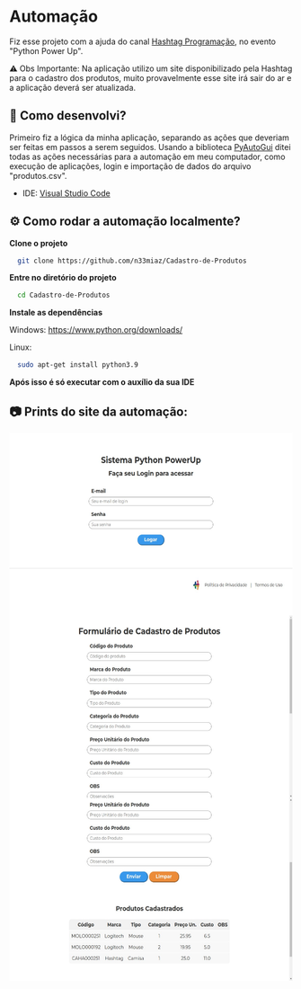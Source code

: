 
# Automação 

Fiz esse projeto com a ajuda do canal [Hashtag Programação](https://youtube.com/@HashtagProgramacao), no evento "Python Power Up".

⚠️ Obs Importante:
Na aplicação utilizo um site disponibilizado pela Hashtag para o cadastro dos produtos, muito provavelmente esse site irá sair do ar e a aplicação deverá ser atualizada.

## 🔧 Como desenvolvi?

Primeiro fiz a lógica da minha aplicação, separando as ações que deveriam ser feitas em passos a serem seguidos. Usando a biblioteca [PyAutoGui](https://pyautogui.readthedocs.io/en/latest/) ditei todas as ações necessárias para a automação em meu computador, como execução de aplicações, login e importação de dados do arquivo "produtos.csv".

- IDE: [Visual Studio Code](https://code.visualstudio.com/download)

## ⚙️ Como rodar a automação localmente? 

**Clone o projeto**

```bash
  git clone https://github.com/n33miaz/Cadastro-de-Produtos
```

**Entre no diretório do projeto**

```bash
  cd Cadastro-de-Produtos
```

**Instale as dependências**

Windows: https://www.python.org/downloads/

Linux:
```bash
  sudo apt-get install python3.9
```

**Após isso é só executar com o auxílio da sua IDE**

## 📷 Prints do site da automação: 

<img align="center" height="325" src="./assets/img-1.jpeg"> 
<img align="center" height="325" src="./assets/img-2.jpeg">
<img align="center" height="325" src="./assets/img-3.jpeg">
